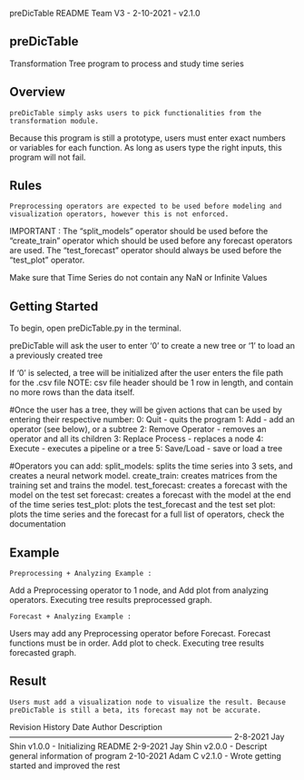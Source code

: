 preDicTable
README
Team V3 - 2-10-2021 - v2.1.0


preDicTable
--------------
Transformation Tree program to process and study time series

Overview
-----------
	preDicTable simply asks users to pick functionalities from the transformation module. 
  Because this program is still a prototype, users must enter exact numbers or variables for each function. 
  As long as users type the right inputs, this program will not fail.


Rules
--------
	Preprocessing operators are expected to be used before modeling and visualization operators, however this is not enforced.

IMPORTANT : 
The “split_models” operator should be used before the “create_train” operator which should be used before any forecast operators are used. 
The “test_forecast” operator should always be used before the “test_plot” operator.

Make sure that Time Series do not contain any NaN or Infinite Values

Getting Started
------------------
To begin, open preDicTable.py in the terminal.

preDicTable will ask the user to enter ‘0’ to create a new tree or ‘1’ to load an a previously created tree

If ‘0’ is selected, a tree will be initialized after the user enters the file path for the .csv file
NOTE: csv file header should be 1 row in length, and contain no more rows than the data itself.

#Once the user has a tree, they will be given actions that can be used by entering their respective number:
0: Quit - quits the program
1: Add - add an operator (see below), or a subtree
2: Remove Operator - removes an operator and all its children
3: Replace Process - replaces a node
4: Execute - executes a pipeline or a tree
5: Save/Load - save or load a tree

#Operators you can add:
split_models: splits the time series into 3 sets, and creates a neural network model.
create_train: creates matrices from the training set and trains the model.
test_forecast: creates a forecast with the model on the test set
forecast: creates a forecast with the model at the end of the time series
test_plot: plots the test_forecast and the test set
plot: plots the time series and the forecast
for a full list of operators, check the documentation

Example
----------
	Preprocessing + Analyzing Example :
Add a Preprocessing operator to 1 node, and Add plot from analyzing operators. Executing tree results preprocessed graph.

	Forecast + Analyzing Example : 
Users may add any Preprocessing operator before Forecast. Forecast functions must be in order. Add plot to check. Executing tree results forecasted graph.

Result 
---------
	Users must add a visualization node to visualize the result. Because preDicTable is still a beta, its forecast may not be accurate.
  

Revision History
Date     	Author	Description
————————————————————————————
2-8-2021	Jay Shin	v1.0.0 - Initializing README
2-9-2021	Jay Shin		v2.0.0 - Descript general information of program
2-10-2021	Adam C		v2.1.0 - Wrote getting started and improved the rest
